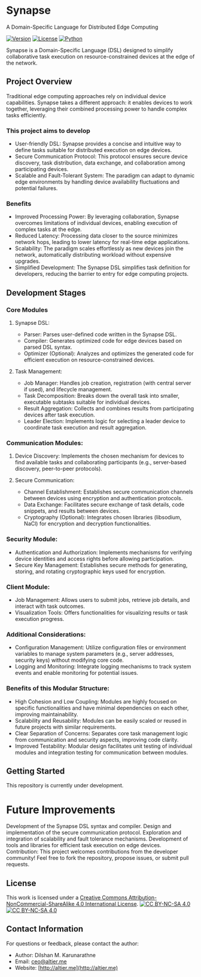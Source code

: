 # Synapse
A Domain-Specific Language for Distributed Edge Computing

[![Version](https://img.shields.io/badge/version-0.1-brightgreen.svg)](https://pypi.org/project/ad-topic-recommender/)
[![License](https://img.shields.io/badge/license-CC%20BY--NC--SA%204.0-blue.svg)](https://creativecommons.org/licenses/by-nc-sa/4.0/)
[![Python](https://img.shields.io/badge/python-3.11-blue.svg)](https://www.python.org/downloads/)

[//]: # ([![Build Status]&#40;https://travis-ci.com/dilshan/synapse.svg?branch=main&#41;]&#40;https://travis-ci.com/dilshan/synapse&#41;)

Synapse is a Domain-Specific Language (DSL) designed to simplify collaborative task execution on resource-constrained 
devices at the edge of the network.

## Project Overview

Traditional edge computing approaches rely on individual device capabilities. Synapse takes a different approach: 
it enables devices to work together, leveraging their combined processing power to handle complex tasks efficiently.

### This project aims to develop

- User-friendly DSL: Synapse provides a concise and intuitive way to define tasks suitable for distributed execution on 
edge devices.
- Secure Communication Protocol: This protocol ensures secure device discovery, task distribution, data exchange, and 
collaboration among participating devices.
- Scalable and Fault-Tolerant System: The paradigm can adapt to dynamic edge environments by handling device 
availability fluctuations and potential failures.

### Benefits

- Improved Processing Power: By leveraging collaboration, Synapse overcomes limitations of individual devices, enabling 
execution of complex tasks at the edge.
- Reduced Latency: Processing data closer to the source minimizes network hops, leading to lower latency for real-time 
edge applications.
- Scalability: The paradigm scales effortlessly as new devices join the network, automatically distributing workload 
without expensive upgrades.
- Simplified Development: The Synapse DSL simplifies task definition for developers, reducing the barrier to entry for 
edge computing projects.

## Development Stages 

### Core Modules

1. Synapse DSL:
    - Parser: Parses user-defined code written in the Synapse DSL.
    - Compiler: Generates optimized code for edge devices based on parsed DSL syntax.
    - Optimizer (Optional): Analyzes and optimizes the generated code for efficient execution on resource-constrained devices.

2. Task Management:
    - Job Manager: Handles job creation, registration (with central server if used), and lifecycle management.
    - Task Decomposition: Breaks down the overall task into smaller, executable subtasks suitable for individual devices.
    - Result Aggregation: Collects and combines results from participating devices after task execution.
    - Leader Election: Implements logic for selecting a leader device to coordinate task execution and result aggregation.

### Communication Modules:

1. Device Discovery:
Implements the chosen mechanism for devices to find available tasks and collaborating participants (e.g., server-based 
discovery, peer-to-peer protocols).

2. Secure Communication:
    - Channel Establishment: Establishes secure communication channels between devices using encryption and 
   authentication protocols.
    - Data Exchange: Facilitates secure exchange of task details, code snippets, and results between devices.
    - Cryptography (Optional): Integrates chosen libraries (libsodium, NaCl) for encryption and decryption 
    functionalities.

### Security Module:

- Authentication and Authorization: Implements mechanisms for verifying device identities and access rights before 
allowing participation.
- Secure Key Management: Establishes secure methods for generating, storing, and rotating cryptographic keys used for 
encryption.

### Client Module:

- Job Management: Allows users to submit jobs, retrieve job details, and interact with task outcomes.
- Visualization Tools: Offers functionalities for visualizing results or task execution progress.

### Additional Considerations:

- Configuration Management: Utilize configuration files or environment variables to manage system parameters (e.g., 
server addresses, security keys) without modifying core code.
- Logging and Monitoring: Integrate logging mechanisms to track system events and enable monitoring for potential 
issues.

### Benefits of this Modular Structure:

- High Cohesion and Low Coupling: Modules are highly focused on specific functionalities and have minimal dependencies 
on each other, improving maintainability.
- Scalability and Reusability: Modules can be easily scaled or reused in future projects with similar requirements.
- Clear Separation of Concerns: Separates core task management logic from communication and security aspects, improving 
code clarity.
- Improved Testability: Modular design facilitates unit testing of individual modules and integration testing for communication between modules.

## Getting Started

This repository is currently under development.

# Future Improvements

Development of the Synapse DSL syntax and compiler.
Design and implementation of the secure communication protocol.
Exploration and integration of scalability and fault tolerance mechanisms.
Development of tools and libraries for efficient task execution on edge devices.
Contribution:
This project welcomes contributions from the developer community! Feel free to fork the repository, propose issues, or submit pull requests.

## License

This work is licensed under a
[Creative Commons Attribution-NonCommercial-ShareAlike 4.0 International License][cc-by-nc-sa].
[![CC BY-NC-SA 4.0][cc-by-nc-sa-shield]][cc-by-nc-sa]  
[![CC BY-NC-SA 4.0][cc-by-nc-sa-image]][cc-by-nc-sa] 

[cc-by-nc-sa]: http://creativecommons.org/licenses/by-nc-sa/4.0/
[cc-by-nc-sa-image]: https://licensebuttons.net/l/by-nc-sa/4.0/88x31.png
[cc-by-nc-sa-shield]: https://img.shields.io/badge/License-CC%20BY--NC--SA%204.0-lightgrey.svg

## Contact Information

For questions or feedback, please contact the author:

- Author: Dilshan M. Karunarathne
- Email: ceo@altier.me
- Website: [http://altier.me](http://altier.me)
